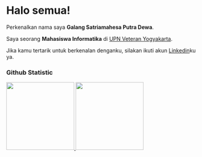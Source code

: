 # Halo semua! 

Perkenalkan nama saya **Galang Satriamahesa Putra Dewa**.<br>

Saya seorang **Mahasiswa Informatika** di [UPN Veteran Yogyakarta](https://www.upnyk.ac.id).<br>

Jika kamu tertarik untuk berkenalan denganku, silakan ikuti akun [Linkedin](https://www.linkedin.com/in/galangspd)ku ya.

### Github Statistic
<p align="left">
<a href="https://github.com/penuliscode">
  <img height="180em" src="https://github-readme-stats-eight-theta.vercel.app/api?username=penuliscode&show_icons=true&theme=algolia&include_all_commits=true&count_private=true"/>
  <img height="180em" src="https://github-readme-stats-eight-theta.vercel.app/api/top-langs/?username=penuliscode&layout=compact&theme=algolia"/>
</a>
</p>

